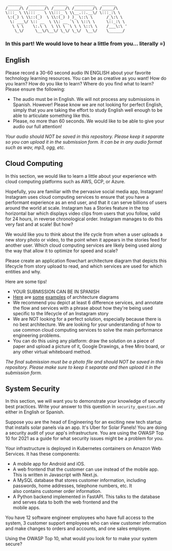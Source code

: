```

 ______   ________   ______   _________   ______
/_____/\ /_______/\ /_____/\ /________/\ /_____/\
\:::_ \ \\::: _  \ \\:::_ \ \\__.::.__\/ \:::_:\ \
 \:(_) \ \\::(_)  \ \\:(_) ) )_ \::\ \      /_\:\ \
  \: ___\/ \:: __  \ \\: __ `\ \ \::\ \     \::_:\ \
   \ \ \    \:.\ \  \ \\ \ `\ \ \ \::\ \    /___\:\ '
    \_\/     \__\/\__\/ \_\/ \_\/  \__\/    \______/

```

### In this part! We would love to hear a little from you... literally =)

## English

Please record a 30-60 second audio IN ENGLISH about your favorite technology learning resources. You can be as creative as you want! How do you learn? How do you like to learn? Where do you find what to learn? Please ensure the following:

- The audio must be in English. We will not process any submissions in Spanish. However! Please know we are not looking for perfect English, simply that you are taking the effort to study English well enough to be able to articulate something like this.
- Please, no more than 60 seconds. We would like to be able to give your audio our full attention!

_Your audio should NOT be saved in this repository. Please keep it separate so you can upload it in the submission form. It can be in any audio format such as wav, mp3, ogg, etc._

## Cloud Computing

In this section, we would like to learn a little about your experience with cloud computing platforms such as AWS, GCP, or Azure.

Hopefully, you are familiar with the pervasive social media app, Instagram! Instagram uses cloud computing services to ensure that you have a performant experience as an end user, and that it can serve billions of users around the world at scale. Instagram has a Stories feature in the top horizontal bar which displays video clips from users that you follow, valid for 24 hours, in reverse chronological order. Instagram manages to do this very fast and at scale! But how?

We would like you to think about the life cycle from when a user uploads a new story photo or video, to the point when it appears in the stories feed for another user. Which cloud computing services are likely being used along the way that allow it to optimize for speed and scale?

Please create an application flowchart architecture diagram that depicts this lifecycle from story upload to read, and which services are used for which entities and why.

Here are some tips!

- YOUR SUBMISSION CAN BE IN SPANISH
- [Here](https://cloudockit.medium.com/5-tips-for-drawing-organizing-your-aws-architecture-diagrams-1bf1e9d84fd1) are [some](https://davelms.medium.com/taking-a-first-look-at-google-cloud-architecture-diagramming-tool-35a1867356c9) [examples](https://creately.com/guides/aws-architecture-diagrams-and-use-cases/) of architecture diagrams
- We recommend you depict at least 6 difference services, and annotate the flow and services with a phrase about how they're being used specific to the lifecycle of an Instagram story
- We are NOT looking for a perfect solution, especially because there is no best architecture. We are looking for your understanding of how to use common cloud computing services to solve the main performance engineering problems.
- You can do this using any platform: draw the solution on a piece of paper and upload a picture of it, Google Drawings, a free Miro board, or any other virtual whiteboard method.

_The final submission must be a photo file and should NOT be saved in this repository. Please make sure to keep it separate and then upload it in the submission form._

## System Security

In this section, we will want you to demonstrate your knowledge of security best practices. Write your answer to this
question in `security_question.md` either in English or Spanish.

Suppose you are the head of Engineering for an exciting new tech startup that installs solar panels via an app.
It's Uber for Solar Panels! You are doing a security audit of your app's infrastructure. You are using the OWASP Top 10
for 2021 as a guide for what security issues might be a problem for you.

Your infrastructure is deployed in Kubernetes containers on Amazon Web Services. It has these components:

- A mobile app for Android and iOS.
- A web frontend that the customer can use instead of the mobile app. This is written in Javascript with Next.js.
- A MySQL database that stores customer information, including passwords, home addresses, telephone numbers, etc. It \
  also contains customer order information.
- A Python backend implemented in FastAPI. This talks to the database and serves data to both the web frontend and the \
  mobile apps.

You have 12 software engineer employees who have full access to the system, 3 customer support employees who can view
customer information and make changes to orders and accounts, and one sales employee.

Using the OWASP Top 10, what would you look for to make your system secure?

